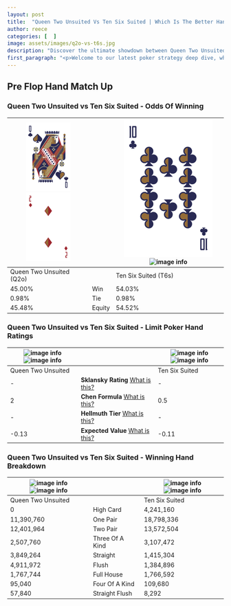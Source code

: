 ```yaml
---
layout: post
title:  "Queen Two Unsuited Vs Ten Six Suited | Which Is The Better Hand In Poker? A Complete Guide"
author: reece
categories: [  ]
image: assets/images/q2o-vs-t6s.jpg
description: "Discover the ultimate showdown between Queen Two Unsuited and Ten Six Suited in poker! Uncover the odds, strategies, and scenarios where one hand triumphs over the other. Get ready to up your poker game with this thrilling analysis."
first_paragraph: "<p>Welcome to our latest poker strategy deep dive, where we're pitting two distinct hands against each other in a high-stakes showdown: Queen Two Unsuited vs Ten Six Suited.</p><p>In the dynamic world of poker, every decision counts, and knowing which hand holds the upper hand is key to your success at the table.</p><p>In this article, we'll dissect these two hands, explore the scenarios where one dominates the other, and equip you with the knowledge to make strategic choices that can tip the odds in your favor.</p><p>Get ready to unravel the intriguing dynamics of these poker hands and elevate your game to new heights.</p>"
---
```




[comment]: # (sp0)

## Pre Flop Hand Match Up

<div class="table hand-ratings" markdown="1"> 



### Queen Two Unsuited vs Ten Six Suited - Odds Of Winning


    
| ![image info](assets/images/hand1/Q.png) ![image info](assets/images/hand1/2o.png) |  | ![image info](assets/images/hand2/T.png) ![image info](assets/images/hand2/6s.png) |
| -------- | -------- | -------- |
| Queen Two Unsuited (Q2o) |  | Ten Six Suited (T6s) |
| 45.00% | Win | 54.03% |
| 0.98% | Tie | 0.98% |
| 45.48% | Equity | 54.52% |




[comment]: # (sp1)



### Queen Two Unsuited vs Ten Six Suited - Limit Poker Hand Ratings


    
| ![image info](https://www.riverpairs.com/assets/images/hand1/Q.png) ![image info](https://www.riverpairs.com/assets/images/hand1/2o.png) |  | ![image info](https://www.riverpairs.com/assets/images/hand2/T.png) ![image info](https://www.riverpairs.com/assets/images/hand2/6s.png) |
| -------- | -------- | -------- |
| Queen Two Unsuited |  | Ten Six Suited |
| - | **Sklansky Rating** [What is this?](/sklansky-rating-explained) | - |
| 2 | **Chen Formula** [What is this?](/chen-formula-explained) | 0.5 |
| - | **Hellmuth Tier** [What is this?](/Hellmuth-tier-explained) | - |
| -0.13 | **Expected Value** [What is this?](/expected-value-explained) | -0.11 |




[comment]: # (sp2)



### Queen Two Unsuited vs Ten Six Suited - Winning Hand Breakdown


    
| ![image info](https://www.riverpairs.com/assets/images/hand1/Q.png) ![image info](https://www.riverpairs.com/assets/images/hand1/2o.png) |  | ![image info](https://www.riverpairs.com/assets/images/hand2/T.png) ![image info](https://www.riverpairs.com/assets/images/hand2/6s.png) |
| -------- | -------- | -------- |
| Queen Two Unsuited |  | Ten Six Suited |
| 0 | High Card | 4,241,160 |
| 11,390,760 | One Pair | 18,798,336 |
| 12,401,964 | Two Pair | 13,572,504 |
| 2,507,760 | Three Of A Kind | 3,107,472 |
| 3,849,264 | Straight | 1,415,304 |
| 4,911,972 | Flush | 1,384,896 |
| 1,767,744 | Full House | 1,766,592 |
| 95,040 | Four Of A Kind | 109,680 |
| 57,840 | Straight Flush | 8,292 |




[comment]: # (sp3)



</div>

[comment]: # (sp4)



[comment]: # (sp5)

